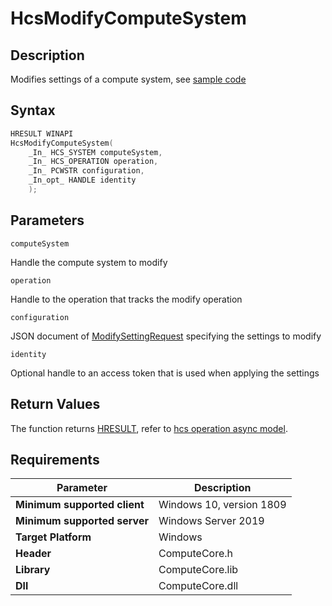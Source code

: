 # HcsModifyComputeSystem

## Description

Modifies settings of a compute system, see [sample code](./ComputeSystemSample.md#ModifyVM)

## Syntax

```cpp
HRESULT WINAPI
HcsModifyComputeSystem(
    _In_ HCS_SYSTEM computeSystem,
    _In_ HCS_OPERATION operation,
    _In_ PCWSTR configuration,
    _In_opt_ HANDLE identity
    );
```

## Parameters

`computeSystem`

Handle the compute system to modify

`operation`

Handle to the operation that tracks the modify operation

`configuration`

JSON document of [ModifySettingRequest](./../SchemaReference.md#ModifySettingRequest) specifying the settings to modify

`identity`

Optional handle to an access token that is used when applying the settings

## Return Values

The function returns [HRESULT](./HCSHResult.md), refer to [hcs operation async model](./../AsyncModel.md#HcsOperationResult).


## Requirements

|Parameter     |Description|
|---|---|
| **Minimum supported client** | Windows 10, version 1809 |
| **Minimum supported server** | Windows Server 2019 |
| **Target Platform** | Windows |
| **Header** | ComputeCore.h |
| **Library** | ComputeCore.lib |
| **Dll** | ComputeCore.dll |
